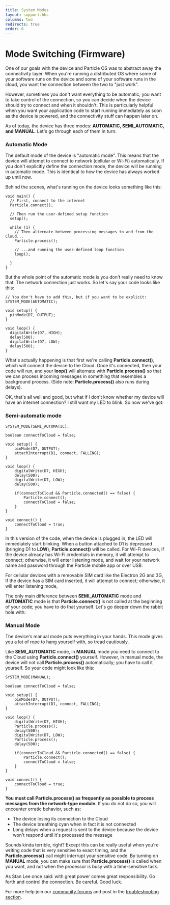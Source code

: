 ```yaml
---
title: System Modes
layout: support.hbs
columns: two
redirects: true
order: 6
---
```



Mode Switching (Firmware)
===

One of our goals with the device and Particle OS was to abstract away the connectivity layer. When you're running a distributed OS where some of your software runs on the device and some of your software runs in the cloud, you want the connection between the two to "just work".

However, sometimes you don't want everything to be automatic; you want to take control of the connection, so you can decide when the device should try to connect and when it shouldn't. This is particularly helpful when you want your application code to start running immediately as soon as the device is powered, and the connectivity stuff can happen later on.

As of today, the device has three modes: **AUTOMATIC, SEMI_AUTOMATIC, and MANUAL**. Let's go through each of them in turn.

### Automatic Mode

The default mode of the device is "automatic mode". This means that the device will attempt to connect to network (cellular or Wi-Fi) automatically. If you don't explicitly define the connection mode, the device will be running in automatic mode. This is identical to how the device has always worked up until now.

Behind the scenes, what's running on the device looks something like this:

	void main() {
	  // First, connect to the internet
	  Particle.connect();

	  // Then run the user-defined setup function
	  setup();

	  while (1) {
	    // Then alternate between processing messages to and from the Cloud...
	    Particle.process();

	    // ...and running the user-defined loop function
	    loop();

	  }
	}

But the whole point of the automatic mode is you don't really need to know that. The network connection just works. So let's say your code looks like this:

	// You don't have to add this, but if you want to be explicit:
	SYSTEM_MODE(AUTOMATIC);

	void setup() {
	  pinMode(D7, OUTPUT);
	}

	void loop() {
	  digitalWrite(D7, HIGH);
	  delay(500);
	  digitalWrite(D7, LOW);
	  delay(500);
	}

What's actually happening is that first we're calling **Particle.connect()**, which will connect the device to the Cloud. Once it's connected, then your code will run, and your **loop()** will alternate with **Particle.process()** so that we can process incoming messages in something that resembles a background process. (Side note: **Particle.process()** also runs during delays).

OK, that's all well and good, but what if I don't know whether my device will have an internet connection? I still want my LED to blink. So now we've got:

### Semi-automatic mode

	SYSTEM_MODE(SEMI_AUTOMATIC);

	boolean connectToCloud = false;

	void setup() {
		pinMode(D7, OUTPUT);
		attachInterrupt(D1, connect, FALLING);
	}

	void loop() {
		digitalWrite(D7, HIGH);
		delay(500);
		digitalWrite(D7, LOW);
		delay(500);

		if(connectToCloud && Particle.connected() == false) {
			Particle.connect();
			connectToCloud = false;
		}
	}

	void connect() {
		connectToCloud = true;
	}

In this version of the code, when the device is plugged in, the LED will immediately start blinking. When a button attached to D1 is depressed (bringing D1 to **LOW**), **Particle.connect()** will be called. For Wi-Fi devices, if the device already has Wi-Fi credentials in memory, it will attempt to connect; otherwise, it will enter listening mode, and wait for your network name and password through the Particle mobile app or over USB.

For cellular devices with a removable SIM card like the Electron 2G and 3G, If the device has a SIM card inserted, it will attempt to connect; otherwise, it will enter listening mode,


The only main difference between **SEMI_AUTOMATIC** mode and **AUTOMATIC** mode is that **Particle.connect()** is not called at the beginning of your code; you have to do that yourself. Let's go deeper down the rabbit hole with:

### Manual Mode

The device's manual mode puts everything in your hands. This mode gives you a lot of rope to hang yourself with, so tread cautiously.

Like **SEMI_AUTOMATIC** mode, in **MANUAL** mode you need to connect to the Cloud using **Particle.connect()** yourself. However, in manual mode, the device will not call **Particle.process()** automatically; you have to call it yourself. So your code might look like this:

	SYSTEM_MODE(MANUAL);

	boolean connectToCloud = false;

	void setup() {
		pinMode(D7, OUTPUT);
		attachInterrupt(D1, connect, FALLING);
	}

	void loop() {
		digitalWrite(D7, HIGH);
		Particle.process();
		delay(500);
		digitalWrite(D7, LOW);
		Particle.process();
		delay(500);

		if(connectToCloud && Particle.connected() == false) {
			Particle.connect();
			connectToCloud = false;
		}
	}

	void connect() {
		connectToCloud = true;
	}

**You must call Particle.process() as frequently as possible to process messages from the network-type module.** If you do not do so, you will encounter erratic behavior, such as:

- The device losing its connection to the Cloud
- The device breathing cyan when in fact it is not connected
- Long delays when a request is sent to the device because the device won't respond until it's processed the message

Sounds kinda terrible, right? Except this can be really useful when you're writing code that is very sensitive to exact timing, and the **Particle.process()** call might interrupt your sensitive code. By turning on **MANUAL** mode, you can make sure that **Particle.process()** is called when you want, and not when the processor is busy with a time-sensitive task.

As Stan Lee once said: with great power comes great responsibility. Go forth and control the connection. Be careful. Good luck.


For more help join our [community forums](http://community.particle.io/) and post in the [troubleshooting section](https://community.particle.io/c/troubleshooting).

